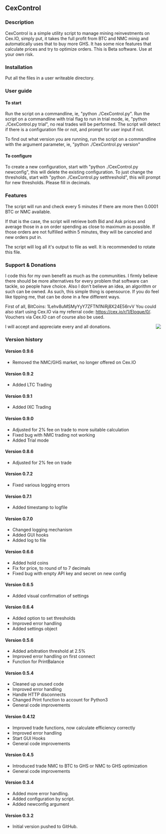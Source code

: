 ## CexControl
### Description
CexControl is a simple utility script to manage mining reinvestments on Cex.IO, simply put, it takes the full profit from BTC and NMC minig and automatically uses that to buy more GHS. It has some nice features that calculate prices and try to optimize orders.
This is Beta software. Use at your own risk.

### Installation
Put all the files in a user writeable directory.

### User guide
#### To start
Run the script on a commandline, ie, "python ./CexControl.py".
Run the script on a commandline with trial flag to run in trial mode, ie, "python ./CexControl.py trial", no real trades will be performed.
The script will detect if there is a configuration file or not, and prompt for user input if not.

To find out what version you are running, run the script on a commandline with the argument parameter, ie, "python ./CexControl.py version"

#### To configure
To create a new configuration, start with "python ./CexControl.py newconfig", this will delete the existing configuration.
To just change the thresholds, start with "python ./CexControl.py setthreshold", this will prompt for new thresholds. Please fill in decimals.


### Features
The script will run and check every 5 minutes if there are more then 0.0001 BTC or NMC available.

If that is the case, the script will retrieve both Bid and Ask prices and average those in a on order spending as close to maximum as possible. If those orders are not fulfilled within 5 minutes, they will be canceled and new orders put in.

The script will log all it's output to file as well. It is recommended to rotate this file.

### Support & Donations
I code this for my own benefit as much as the communities. I firmly believe there should be more alternatives for every problem that software can tackle, so people have choice. Also I don't believe an idea, an algorithm or such can be owned. As such, this simple thing is opensource. If you do feel like tipping me, that can be done in a few different ways.

First of all, BitCoins: 1Lehv8uMSMyYyY7ZFTN1NiRj8X24E56rvV
You could also start using Cex.IO via my referral code: https://cex.io/r/1/Eloque/0/.
Vouchers via Cex.IO can of course also be used.

<img style="float:right" src="https://raw.github.com/Eloque/CexControl/master/donate.png" />

I will accept and appreciate every and all donations.

### Version history

#### Version 0.9.6
- Removed the NMC/GHS market, no longer offered on Cex.IO

#### Version 0.9.2
- Added LTC Trading

#### Version 0.9.1
- Added IXC Trading

#### Version 0.9.0
- Adjusted for 2% fee on trade to more suitable calculation
- Fixed bug with NMC trading not working
- Added Trial mode

#### Version 0.8.6
- Adjusted for 2% fee on trade

#### Version 0.7.2
- Fixed various logging errors

#### Version 0.7.1
- Added timestamp to logfile

#### Version 0.7.0
- Changed logging mechanism
- Added GUI hooks
- Added log to file

#### Version 0.6.6
- Added hold coins
- Fix for price, to round of to 7 decimals
- Fixed bug with empty API key and secret on new config

#### Version 0.6.5
- Added visual confirmation of settings

#### Version 0.6.4
- Added option to set thresholds
- Improved error handling
- Added settings object

#### Version 0.5.6
- Added arbitration threshold at 2.5%
- Improved error handling on first connect
- Function for PrintBalance

#### Version 0.5.4
- Cleaned up unused code
- Improved error handling
- Handle HTTP disconnects
- Changed Print function to account for Python3
- General code improvements

#### Version 0.4.12
- Improved trade functions, now calculate efficiency correctly
- Improved error handling
- Start GUI Hooks
- General code improvements

#### Version 0.4.5
- Introduced trade NMC to BTC to GHS or NMC to GHS optimization
- General code improvements

#### Version 0.3.4
- Added more error handling.
- Added configuration by script.
- Added newconfig argument

#### Version 0.3.2
- Initial version pushed to GitHub.


